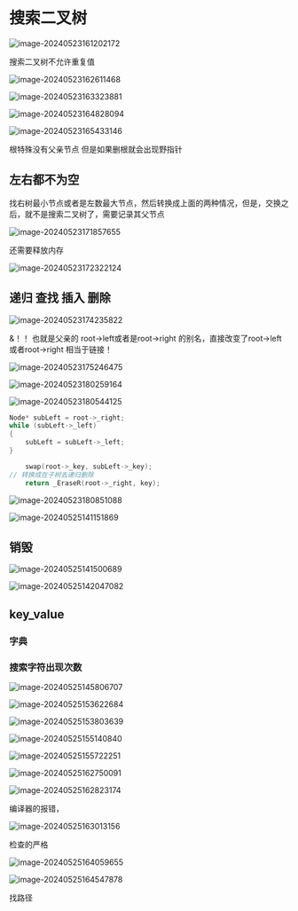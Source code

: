# 搜索二叉树

![image-20240523161202172](C:\Users\30780\AppData\Roaming\Typora\typora-user-images\image-20240523161202172.png)

搜索二叉树不允许重复值

![image-20240523162611468](C:\Users\30780\AppData\Roaming\Typora\typora-user-images\image-20240523162611468.png)

![image-20240523163323881](C:\Users\30780\AppData\Roaming\Typora\typora-user-images\image-20240523163323881.png)

![image-20240523164828094](C:\Users\30780\AppData\Roaming\Typora\typora-user-images\image-20240523164828094.png)



![image-20240523165433146](C:\Users\30780\AppData\Roaming\Typora\typora-user-images\image-20240523165433146.png)

根特殊没有父亲节点 但是如果删根就会出现野指针

## 左右都不为空

找右树最小节点或者是左数最大节点，然后转换成上面的两种情况，但是，交换之后，就不是搜索二叉树了，需要记录其父节点 

 ![image-20240523171857655](C:\Users\30780\AppData\Roaming\Typora\typora-user-images\image-20240523171857655.png)

还需要释放内存

![image-20240523172322124](C:\Users\30780\AppData\Roaming\Typora\typora-user-images\image-20240523172322124.png)

##  **递归 查找 插入 删除**

![image-20240523174235822](C:\Users\30780\AppData\Roaming\Typora\typora-user-images\image-20240523174235822.png)

&！！  也就是父亲的 root->left或者是root->right 的别名，直接改变了root->left或者root->right 相当于链接！



![image-20240523175246475](C:\Users\30780\AppData\Roaming\Typora\typora-user-images\image-20240523175246475.png)

  ![image-20240523180259164](C:\Users\30780\AppData\Roaming\Typora\typora-user-images\image-20240523180259164.png)

![image-20240523180544125](C:\Users\30780\AppData\Roaming\Typora\typora-user-images\image-20240523180544125.png)

```C++
Node* subLeft = root->_right;
while (subLeft->_left)
{
	subLeft = subLeft->_left;
}

	swap(root->_key, subLeft->_key);
// 转换成在子树去递归删除
	return _EraseR(root->_right, key);
```

![image-20240523180851088](C:\Users\30780\AppData\Roaming\Typora\typora-user-images\image-20240523180851088.png)



![image-20240525141151869](C:\Users\30780\AppData\Roaming\Typora\typora-user-images\image-20240525141151869.png)

## 销毁

![image-20240525141500689](C:\Users\30780\AppData\Roaming\Typora\typora-user-images\image-20240525141500689.png)

![image-20240525142047082](C:\Users\30780\AppData\Roaming\Typora\typora-user-images\image-20240525142047082.png)

## key_value

### 字典

### 搜索字符出现次数

![image-20240525145806707](C:\Users\30780\AppData\Roaming\Typora\typora-user-images\image-20240525145806707.png)

![image-20240525153622684](C:\Users\30780\AppData\Roaming\Typora\typora-user-images\image-20240525153622684.png)

![image-20240525153803639](C:\Users\30780\AppData\Roaming\Typora\typora-user-images\image-20240525153803639.png)

![image-20240525155140840](C:\Users\30780\AppData\Roaming\Typora\typora-user-images\image-20240525155140840.png)

 ![image-20240525155722251](C:\Users\30780\AppData\Roaming\Typora\typora-user-images\image-20240525155722251.png)

![image-20240525162750091](C:\Users\30780\AppData\Roaming\Typora\typora-user-images\image-20240525162750091.png)

![image-20240525162823174](C:\Users\30780\AppData\Roaming\Typora\typora-user-images\image-20240525162823174.png)

编译器的报错，

![image-20240525163013156](C:\Users\30780\AppData\Roaming\Typora\typora-user-images\image-20240525163013156.png)

检查的严格

 ![image-20240525164059655](C:\Users\30780\AppData\Roaming\Typora\typora-user-images\image-20240525164059655.png)

![image-20240525164547878](C:\Users\30780\AppData\Roaming\Typora\typora-user-images\image-20240525164547878.png)

找路径

